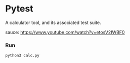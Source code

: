 # Pytest

A calculator tool, and its associated test suite. 

sauce: https://www.youtube.com/watch?v=etosV2IWBF0

### Run

```
python3 calc.py
```